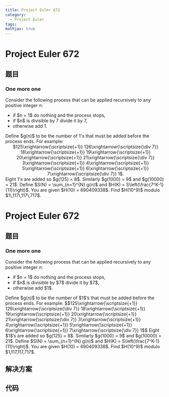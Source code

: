 ```yaml
---
title: Project Euler 672
category:
  - Project Euler
tags:
mathjax: true
---
```

<escape><!-- more --></escape>
    
# Project Euler 672
## 题目
### One more one


Consider the following process that can be applied recursively to any positive integer $n$:
<ul><li>if $n = 1$ do nothing and the process stops,</li>
<li>if $n$ is divisible by 7 divide it by 7,</li>
<li>otherwise add 1.</li>
</ul>Define $g(n)$ to be the number of 1's that must be added before the process ends. For example:
<center>$125\xrightarrow{\scriptsize{+1}} 126\xrightarrow{\scriptsize{\div 7}} 18\xrightarrow{\scriptsize{+1}} 19\xrightarrow{\scriptsize{+1}} 20\xrightarrow{\scriptsize{+1}} 21\xrightarrow{\scriptsize{\div 7}} 3\xrightarrow{\scriptsize{+1}} 4\xrightarrow{\scriptsize{+1}} 5\xrightarrow{\scriptsize{+1}} 6\xrightarrow{\scriptsize{+1}} 7\xrightarrow{\scriptsize{\div 7}} 1$.</center>
Eight 1's are added so $g(125) = 8$. Similarly $g(1000) = 9$ and $g(10000) = 21$.
Define $S(N) = \sum_{n=1}^{N} g(n)$ and $H(K) = S\left(\frac{7^K-1}{11}\right)$. You are given $H(10) = 690409338$.
Find $H(10^9)$ modulo $1\,117\,117\,717$.


# Project Euler 672
## 题目
### One more one

Consider the following process that can be applied recursively to any positive integer $n$:
<ul>
<li>if $n = 1$ do nothing and the process stops,</li>
<li>if $n$ is divisible by $7$ divide it by $7$,</li>
<li>otherwise add $1$.</li>
</ul>
Define $g(n)$ to be the number of $1$’s that must be added before the process ends. For example:
$$125\xrightarrow{\scriptsize{+1}} 126\xrightarrow{\scriptsize{\div 7}} 18\xrightarrow{\scriptsize{+1}} 19\xrightarrow{\scriptsize{+1}} 20\xrightarrow{\scriptsize{+1}} 21\xrightarrow{\scriptsize{\div 7}} 3\xrightarrow{\scriptsize{+1}} 4\xrightarrow{\scriptsize{+1}} 5\xrightarrow{\scriptsize{+1}} 6\xrightarrow{\scriptsize{+1}} 7\xrightarrow{\scriptsize{\div 7}} 1$$
Eight $1$’s are added so $g(125) = 8$. Similarly $g(1000) = 9$ and $g(10000) = 21$.
Define $S(N) = \sum_{n=1}^{N} g(n)$ and $H(K) = S\left(\frac{7^K-1}{11}\right)$. You are given $H(10) = 690409338$.
Find $H(10^9)$ modulo $1,117,117,717$.


## 解决方案


## 代码



